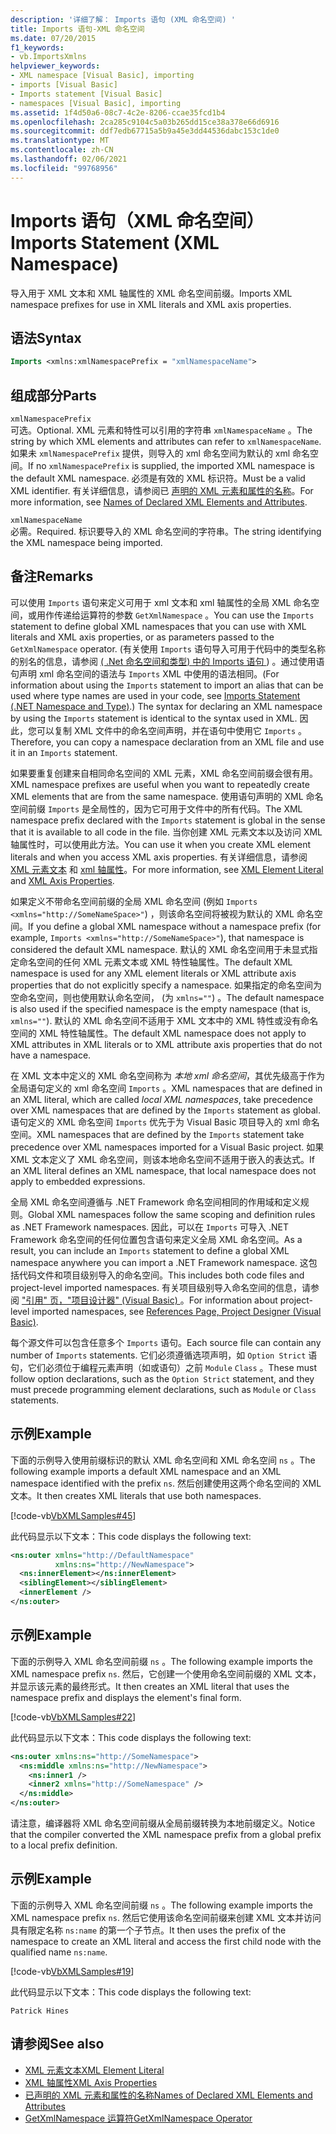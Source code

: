```yaml
---
description: '详细了解： Imports 语句 (XML 命名空间) '
title: Imports 语句-XML 命名空间
ms.date: 07/20/2015
f1_keywords:
- vb.ImportsXmlns
helpviewer_keywords:
- XML namespace [Visual Basic], importing
- imports [Visual Basic]
- Imports statement [Visual Basic]
- namespaces [Visual Basic], importing
ms.assetid: 1f4d50a6-08c7-4c2e-8206-ccae35fcd1b4
ms.openlocfilehash: 2ca285c9104c5a03b265dd15ce38a378e66d6916
ms.sourcegitcommit: ddf7edb67715a5b9a45e3dd44536dabc153c1de0
ms.translationtype: MT
ms.contentlocale: zh-CN
ms.lasthandoff: 02/06/2021
ms.locfileid: "99768956"
---
```

# <a name="imports-statement-xml-namespace"></a><span data-ttu-id="b3f5f-103">Imports 语句（XML 命名空间）</span><span class="sxs-lookup"><span data-stu-id="b3f5f-103">Imports Statement (XML Namespace)</span></span>

<span data-ttu-id="b3f5f-104">导入用于 XML 文本和 XML 轴属性的 XML 命名空间前缀。</span><span class="sxs-lookup"><span data-stu-id="b3f5f-104">Imports XML namespace prefixes for use in XML literals and XML axis properties.</span></span>

## <a name="syntax"></a><span data-ttu-id="b3f5f-105">语法</span><span class="sxs-lookup"><span data-stu-id="b3f5f-105">Syntax</span></span>

```vb
Imports <xmlns:xmlNamespacePrefix = "xmlNamespaceName">
```

## <a name="parts"></a><span data-ttu-id="b3f5f-106">组成部分</span><span class="sxs-lookup"><span data-stu-id="b3f5f-106">Parts</span></span>

`xmlNamespacePrefix`  
<span data-ttu-id="b3f5f-107">可选。</span><span class="sxs-lookup"><span data-stu-id="b3f5f-107">Optional.</span></span> <span data-ttu-id="b3f5f-108">XML 元素和特性可以引用的字符串 `xmlNamespaceName` 。</span><span class="sxs-lookup"><span data-stu-id="b3f5f-108">The string by which XML elements and attributes can refer to `xmlNamespaceName`.</span></span> <span data-ttu-id="b3f5f-109">如果未 `xmlNamespacePrefix` 提供，则导入的 xml 命名空间为默认的 xml 命名空间。</span><span class="sxs-lookup"><span data-stu-id="b3f5f-109">If no `xmlNamespacePrefix` is supplied, the imported XML namespace is the default XML namespace.</span></span> <span data-ttu-id="b3f5f-110">必须是有效的 XML 标识符。</span><span class="sxs-lookup"><span data-stu-id="b3f5f-110">Must be a valid XML identifier.</span></span> <span data-ttu-id="b3f5f-111">有关详细信息，请参阅已 [声明的 XML 元素和属性的名称](../../programming-guide/language-features/xml/names-of-declared-xml-elements-and-attributes.md)。</span><span class="sxs-lookup"><span data-stu-id="b3f5f-111">For more information, see [Names of Declared XML Elements and Attributes](../../programming-guide/language-features/xml/names-of-declared-xml-elements-and-attributes.md).</span></span>

`xmlNamespaceName`  
<span data-ttu-id="b3f5f-112">必需。</span><span class="sxs-lookup"><span data-stu-id="b3f5f-112">Required.</span></span> <span data-ttu-id="b3f5f-113">标识要导入的 XML 命名空间的字符串。</span><span class="sxs-lookup"><span data-stu-id="b3f5f-113">The string identifying the XML namespace being imported.</span></span>

## <a name="remarks"></a><span data-ttu-id="b3f5f-114">备注</span><span class="sxs-lookup"><span data-stu-id="b3f5f-114">Remarks</span></span>

<span data-ttu-id="b3f5f-115">可以使用 `Imports` 语句来定义可用于 xml 文本和 xml 轴属性的全局 XML 命名空间，或用作传递给运算符的参数 `GetXmlNamespace` 。</span><span class="sxs-lookup"><span data-stu-id="b3f5f-115">You can use the `Imports` statement to define global XML namespaces that you can use with XML literals and XML axis properties, or as parameters passed to the `GetXmlNamespace` operator.</span></span> <span data-ttu-id="b3f5f-116"> (有关使用 `Imports` 语句导入可用于代码中的类型名称的别名的信息，请参阅 [ ( .Net 命名空间和类型) 中的 Imports 语句 ](imports-statement-net-namespace-and-type.md)) 。通过使用语句声明 xml 命名空间的语法与 `Imports` XML 中使用的语法相同。</span><span class="sxs-lookup"><span data-stu-id="b3f5f-116">(For information about using the `Imports` statement to import an alias that can be used where type names are used in your code, see [Imports Statement (.NET Namespace and Type)](imports-statement-net-namespace-and-type.md).) The syntax for declaring an XML namespace by using the `Imports` statement is identical to the syntax used in XML.</span></span> <span data-ttu-id="b3f5f-117">因此，您可以复制 XML 文件中的命名空间声明，并在语句中使用它 `Imports` 。</span><span class="sxs-lookup"><span data-stu-id="b3f5f-117">Therefore, you can copy a namespace declaration from an XML file and use it in an `Imports` statement.</span></span>

<span data-ttu-id="b3f5f-118">如果要重复创建来自相同命名空间的 XML 元素，XML 命名空间前缀会很有用。</span><span class="sxs-lookup"><span data-stu-id="b3f5f-118">XML namespace prefixes are useful when you want to repeatedly create XML elements that are from the same namespace.</span></span> <span data-ttu-id="b3f5f-119">使用语句声明的 XML 命名空间前缀 `Imports` 是全局性的，因为它可用于文件中的所有代码。</span><span class="sxs-lookup"><span data-stu-id="b3f5f-119">The XML namespace prefix declared with the `Imports` statement is global in the sense that it is available to all code in the file.</span></span> <span data-ttu-id="b3f5f-120">当你创建 XML 元素文本以及访问 XML 轴属性时，可以使用此方法。</span><span class="sxs-lookup"><span data-stu-id="b3f5f-120">You can use it when you create XML element literals and when you access XML axis properties.</span></span> <span data-ttu-id="b3f5f-121">有关详细信息，请参阅 [XML 元素文本](../xml-literals/xml-element-literal.md) 和 [xml 轴属性](../xml-axis/index.md)。</span><span class="sxs-lookup"><span data-stu-id="b3f5f-121">For more information, see [XML Element Literal](../xml-literals/xml-element-literal.md) and [XML Axis Properties](../xml-axis/index.md).</span></span>

<span data-ttu-id="b3f5f-122">如果定义不带命名空间前缀的全局 XML 命名空间 (例如 `Imports <xmlns="http://SomeNameSpace>"`) ，则该命名空间将被视为默认的 XML 命名空间。</span><span class="sxs-lookup"><span data-stu-id="b3f5f-122">If you define a global XML namespace without a namespace prefix (for example, `Imports <xmlns="http://SomeNameSpace>"`), that namespace is considered the default XML namespace.</span></span> <span data-ttu-id="b3f5f-123">默认的 XML 命名空间用于未显式指定命名空间的任何 XML 元素文本或 XML 特性轴属性。</span><span class="sxs-lookup"><span data-stu-id="b3f5f-123">The default XML namespace is used for any XML element literals or XML attribute axis properties that do not explicitly specify a namespace.</span></span> <span data-ttu-id="b3f5f-124">如果指定的命名空间为空命名空间，则也使用默认命名空间， (为 `xmlns=""`) 。</span><span class="sxs-lookup"><span data-stu-id="b3f5f-124">The default namespace is also used if the specified namespace is the empty namespace (that is, `xmlns=""`).</span></span> <span data-ttu-id="b3f5f-125">默认的 XML 命名空间不适用于 XML 文本中的 XML 特性或没有命名空间的 XML 特性轴属性。</span><span class="sxs-lookup"><span data-stu-id="b3f5f-125">The default XML namespace does not apply to XML attributes in XML literals or to XML attribute axis properties that do not have a namespace.</span></span>

<span data-ttu-id="b3f5f-126">在 XML 文本中定义的 XML 命名空间称为 *本地 xml 命名空间*，其优先级高于作为全局语句定义的 xml 命名空间 `Imports` 。</span><span class="sxs-lookup"><span data-stu-id="b3f5f-126">XML namespaces that are defined in an XML literal, which are called *local XML namespaces*, take precedence over XML namespaces that are defined by the `Imports` statement as global.</span></span> <span data-ttu-id="b3f5f-127">语句定义的 XML 命名空间 `Imports` 优先于为 Visual Basic 项目导入的 xml 命名空间。</span><span class="sxs-lookup"><span data-stu-id="b3f5f-127">XML namespaces that are defined by the `Imports` statement take precedence over XML namespaces imported for a Visual Basic project.</span></span> <span data-ttu-id="b3f5f-128">如果 XML 文本定义了 XML 命名空间，则该本地命名空间不适用于嵌入的表达式。</span><span class="sxs-lookup"><span data-stu-id="b3f5f-128">If an XML literal defines an XML namespace, that local namespace does not apply to embedded expressions.</span></span>

<span data-ttu-id="b3f5f-129">全局 XML 命名空间遵循与 .NET Framework 命名空间相同的作用域和定义规则。</span><span class="sxs-lookup"><span data-stu-id="b3f5f-129">Global XML namespaces follow the same scoping and definition rules as .NET Framework namespaces.</span></span> <span data-ttu-id="b3f5f-130">因此，可以在 `Imports` 可导入 .NET Framework 命名空间的任何位置包含语句来定义全局 XML 命名空间。</span><span class="sxs-lookup"><span data-stu-id="b3f5f-130">As a result, you can include an `Imports` statement to define a global XML namespace anywhere you can import a .NET Framework namespace.</span></span> <span data-ttu-id="b3f5f-131">这包括代码文件和项目级别导入的命名空间。</span><span class="sxs-lookup"><span data-stu-id="b3f5f-131">This includes both code files and project-level imported namespaces.</span></span> <span data-ttu-id="b3f5f-132">有关项目级别导入命名空间的信息，请参阅 ["引用" 页，"项目设计器" (Visual Basic) ](/visualstudio/ide/reference/references-page-project-designer-visual-basic)。</span><span class="sxs-lookup"><span data-stu-id="b3f5f-132">For information about project-level imported namespaces, see [References Page, Project Designer (Visual Basic)](/visualstudio/ide/reference/references-page-project-designer-visual-basic).</span></span>

<span data-ttu-id="b3f5f-133">每个源文件可以包含任意多个 `Imports` 语句。</span><span class="sxs-lookup"><span data-stu-id="b3f5f-133">Each source file can contain any number of `Imports` statements.</span></span> <span data-ttu-id="b3f5f-134">它们必须遵循选项声明，如 `Option Strict` 语句，它们必须位于编程元素声明（如或语句）之前 `Module` `Class` 。</span><span class="sxs-lookup"><span data-stu-id="b3f5f-134">These must follow option declarations, such as the `Option Strict` statement, and they must precede programming element declarations, such as `Module` or `Class` statements.</span></span>

## <a name="example"></a><span data-ttu-id="b3f5f-135">示例</span><span class="sxs-lookup"><span data-stu-id="b3f5f-135">Example</span></span>

<span data-ttu-id="b3f5f-136">下面的示例导入使用前缀标识的默认 XML 命名空间和 XML 命名空间 `ns` 。</span><span class="sxs-lookup"><span data-stu-id="b3f5f-136">The following example imports a default XML namespace and an XML namespace identified with the prefix `ns`.</span></span> <span data-ttu-id="b3f5f-137">然后创建使用这两个命名空间的 XML 文本。</span><span class="sxs-lookup"><span data-stu-id="b3f5f-137">It then creates XML literals that use both namespaces.</span></span>

[!code-vb[VbXMLSamples#45](~/samples/snippets/visualbasic/VS_Snippets_VBCSharp/VbXMLSamples/VB/Module1.vb#45)]

<span data-ttu-id="b3f5f-138">此代码显示以下文本：</span><span class="sxs-lookup"><span data-stu-id="b3f5f-138">This code displays the following text:</span></span>

```xml
<ns:outer xmlns="http://DefaultNamespace"
          xmlns:ns="http://NewNamespace">
  <ns:innerElement></ns:innerElement>
  <siblingElement></siblingElement>
  <innerElement />
</ns:outer>
```

## <a name="example"></a><span data-ttu-id="b3f5f-139">示例</span><span class="sxs-lookup"><span data-stu-id="b3f5f-139">Example</span></span>

<span data-ttu-id="b3f5f-140">下面的示例导入 XML 命名空间前缀 `ns` 。</span><span class="sxs-lookup"><span data-stu-id="b3f5f-140">The following example imports the XML namespace prefix `ns`.</span></span> <span data-ttu-id="b3f5f-141">然后，它创建一个使用命名空间前缀的 XML 文本，并显示该元素的最终形式。</span><span class="sxs-lookup"><span data-stu-id="b3f5f-141">It then creates an XML literal that uses the namespace prefix and displays the element's final form.</span></span>

[!code-vb[VbXMLSamples#22](~/samples/snippets/visualbasic/VS_Snippets_VBCSharp/VbXMLSamples/VB/XMLSamples10.vb#22)]

<span data-ttu-id="b3f5f-142">此代码显示以下文本：</span><span class="sxs-lookup"><span data-stu-id="b3f5f-142">This code displays the following text:</span></span>

```xml
<ns:outer xmlns:ns="http://SomeNamespace">
  <ns:middle xmlns:ns="http://NewNamespace">
    <ns:inner1 />
    <inner2 xmlns="http://SomeNamespace" />
  </ns:middle>
</ns:outer>
```

<span data-ttu-id="b3f5f-143">请注意，编译器将 XML 命名空间前缀从全局前缀转换为本地前缀定义。</span><span class="sxs-lookup"><span data-stu-id="b3f5f-143">Notice that the compiler converted the XML namespace prefix from a global prefix to a local prefix definition.</span></span>

## <a name="example"></a><span data-ttu-id="b3f5f-144">示例</span><span class="sxs-lookup"><span data-stu-id="b3f5f-144">Example</span></span>

<span data-ttu-id="b3f5f-145">下面的示例导入 XML 命名空间前缀 `ns` 。</span><span class="sxs-lookup"><span data-stu-id="b3f5f-145">The following example imports the XML namespace prefix `ns`.</span></span> <span data-ttu-id="b3f5f-146">然后它使用该命名空间前缀来创建 XML 文本并访问具有限定名称 `ns:name` 的第一个子节点。</span><span class="sxs-lookup"><span data-stu-id="b3f5f-146">It then uses the prefix of the namespace to create an XML literal and access the first child node with the qualified name `ns:name`.</span></span>

[!code-vb[VbXMLSamples#19](~/samples/snippets/visualbasic/VS_Snippets_VBCSharp/VbXMLSamples/VB/XMLSamples8.vb#19)]

<span data-ttu-id="b3f5f-147">此代码显示以下文本：</span><span class="sxs-lookup"><span data-stu-id="b3f5f-147">This code displays the following text:</span></span>

`Patrick Hines`

## <a name="see-also"></a><span data-ttu-id="b3f5f-148">请参阅</span><span class="sxs-lookup"><span data-stu-id="b3f5f-148">See also</span></span>

- [<span data-ttu-id="b3f5f-149">XML 元素文本</span><span class="sxs-lookup"><span data-stu-id="b3f5f-149">XML Element Literal</span></span>](../xml-literals/xml-element-literal.md)
- [<span data-ttu-id="b3f5f-150">XML 轴属性</span><span class="sxs-lookup"><span data-stu-id="b3f5f-150">XML Axis Properties</span></span>](../xml-axis/index.md)
- [<span data-ttu-id="b3f5f-151">已声明的 XML 元素和属性的名称</span><span class="sxs-lookup"><span data-stu-id="b3f5f-151">Names of Declared XML Elements and Attributes</span></span>](../../programming-guide/language-features/xml/names-of-declared-xml-elements-and-attributes.md)
- [<span data-ttu-id="b3f5f-152">GetXmlNamespace 运算符</span><span class="sxs-lookup"><span data-stu-id="b3f5f-152">GetXmlNamespace Operator</span></span>](../operators/getxmlnamespace-operator.md)
